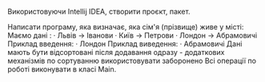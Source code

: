 Використовуючи Intellij IDEA, створити проєкт, пакет.

Написати програму, яка визначає, яка сім'я (прізвище) живе у місті:
Маємо дані :
· Львів -> Іванови
· Київ -> Петрови
· Лондон -> Абрамовичі
Приклад введення:
· Лондон
Приклад виведення:
· Абрамовичі
Дані мають бути відсортовані після додавання одразу - додаткових механізмів по сортуванню використовувати заборонено
Всі операції по роботі виконувати в класі Main.

 